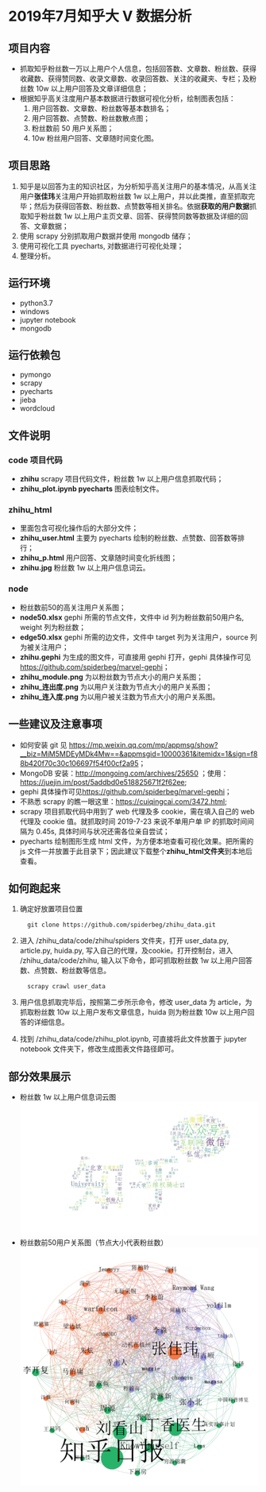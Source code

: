 # 2019年7月知乎大 V 数据分析
## 项目内容
* 抓取知乎粉丝数一万以上用户个人信息，包括回答数、文章数、粉丝数、获得收藏数、获得赞同数、收录文章数、收录回答数、关注的收藏夹、专栏；及粉丝数 10w 以上用户回答及文章详细信息；
* 根据知乎高关注度用户基本数据进行数据可视化分析，绘制图表包括：
   1. 用户回答数、文章数、粉丝数等基本数排名；
   2. 用户回答数、点赞数、粉丝数散点图；
   3. 粉丝数前 50 用户关系图；
   4. 10w 粉丝用户回答、文章随时间变化图。
## 项目思路
1. 知乎是以回答为主的知识社区，为分析知乎高关注用户的基本情况，从高关注用户**张佳玮**关注用户开始抓取粉丝数 1w 以上用户，并以此类推，直至抓取完毕；然后为获得回答数、粉丝数、点赞数等相关排名。依据**获取的用户数据**抓取知乎粉丝数 1w 以上用户主页文章、回答、获得赞同数等数据及详细的回答、文章数据；
2. 使用 scrapy 分别抓取用户数据并使用 mongodb 储存；
3. 使用可视化工具 pyecharts, 对数据进行可视化处理；
4. 整理分析。
## 运行环境
* python3.7
* windows
* jupyter notebook
* mongodb
## 运行依赖包
* pymongo
* scrapy
* pyecharts
* jieba
* wordcloud
## 文件说明
### code 项目代码
* **zhihu** scrapy 项目代码文件，粉丝数 1w 以上用户信息抓取代码；
* **zhihu_plot.ipynb pyecharts** 图表绘制文件。
### zhihu_html 
* 里面包含可视化操作后的大部分文件；
* **zhihu_user.html** 主要为 pyecharts 绘制的粉丝数、点赞数、回答数等排行；
* **zhihu_p.html** 用户回答、文章随时间变化折线图；
* **zhihu.jpg** 粉丝数 1w 以上用户信息词云。
### node
* 粉丝数前50的高关注用户关系图；
* **node50.xlsx** gephi 所需的节点文件，文件中 id 列为粉丝数前50用户名, weight 列为粉丝数；
* **edge50.xlsx** gephi 所需的边文件，文件中 target 列为关注用户，source 列为被关注用户；
* **zhihu.gephi** 为生成的图文件，可直接用 gephi 打开，gephi 具体操作可见<https://github.com/spiderbeg/marvel-gephi>；
* **zhihu_module.png** 为以粉丝数为节点大小的用户关系图；
* **zhihu_连出度.png** 为以用户关注数为节点大小的用户关系图；
* **zhihu_连入度.png** 为以用户被关注数为节点大小的用户关系图。
## 一些建议及注意事项
* 如何安装 git 见 <https://mp.weixin.qq.com/mp/appmsg/show?__biz=MjM5MDEyMDk4Mw==&appmsgid=10000361&itemidx=1&sign=f88b420f70c30c106697f54f00cf2a95>；
* MongoDB 安装：<http://mongoing.com/archives/25650> ；使用：<https://juejin.im/post/5addbd0e518825671f2f62ee>;
* gephi 具体操作可见<https://github.com/spiderbeg/marvel-gephi>；
* 不熟悉 scrapy 的瞧一眼这里：<https://cuiqingcai.com/3472.html>;
* scrapy 项目抓取代码中用到了 web 代理及多 cookie，需在填入自己的 web 代理及 cookie 值。就抓取时间 2019-7-23 来说不单用户单 IP 的抓取时间间隔为 0.45s, 具体时间与状况还需各位亲自尝试；
* pyecharts 绘制图形生成 html 文件，为方便本地查看可视化效果。把所需的 js 文件一并放置于此目录下；因此建议下载整个**zhihu_html文件夹**到本地后查看。
## 如何跑起来
1. 确定好放置项目位置

         git clone https://github.com/spiderbeg/zhihu_data.git

2. 进入 /zhihu_data/code/zhihu/spiders 文件夹，打开 user_data.py, article.py, huida.py, 写入自己的代理，及cookie。打开控制台，进入 /zhihu_data/code/zhihu, 输入以下命令，即可抓取粉丝数 1w 以上用户回答数、点赞数、粉丝数等信息。 

         scrapy crawl user_data

3. 用户信息抓取完毕后，按照第二步所示命令，修改 user_data 为 article，为抓取粉丝数 10w 以上用户发布文章信息，huida 则为粉丝数 10w 以上用户回答的详细信息。
4. 找到 /zhihu_data/code/zhihu_plot.ipynb, 可直接将此文件放置于 jupyter notebook 文件夹下，修改生成图表文件路径即可。 

## 部分效果展示
* 粉丝数 1w 以上用户信息词云图
![publish](zhihu_html/zhihu.jpg)<br>
* 粉丝数前50用户关系图（节点大小代表粉丝数）
![publish](node/zhihu_module.png)<br>
